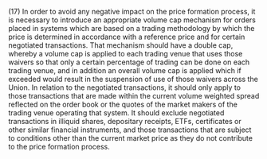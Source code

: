 (17) In order to avoid any negative impact on the price formation process, it is necessary to introduce an appropriate volume cap mechanism for orders placed in systems which are based on a trading methodology by which the price is determined in accordance with a reference price and for certain negotiated transactions. That mechanism should have a double cap, whereby a volume cap is applied to each trading venue that uses those waivers so that only a certain percentage of trading can be done on each trading venue, and in addition an overall volume cap is applied which if exceeded would result in the suspension of use of those waivers across the Union. In relation to the negotiated transactions, it should only apply to those transactions that are made within the current volume weighted spread reflected on the order book or the quotes of the market makers of the trading venue operating that system. It should exclude negotiated transactions in illiquid shares, depositary receipts, ETFs, certificates or other similar financial instruments, and those transactions that are subject to conditions other than the current market price as they do not contribute to the price formation process.